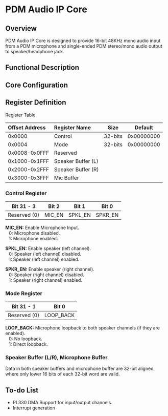 # PDM Audio IP Core

## Overview

PDM Audio IP Core is designed to provide 16-bit 48KHz mono audio input from a PDM microphone and single-ended PDM stereo/mono audio output to speaker/headphone jack.

## Functional Description



## Core Configuration



## Register Definition

Register Table

| Offset Address | Register Name      | Size    | Default    |   
|:---------------|:-------------------|---------|------------|
| 0x0000         | Control            | 32-bits | 0x00000000 |
| 0x0004         | Mode               | 32-bits | 0x00000000 |
| 0x0008-0x0FFF  | Reserved           |         |            |
| 0x1000-0x1FFF  | Speaker Buffer (L) |         |            |
| 0x2000-0x2FFF  | Speaker Buffer (R) |         |            |
| 0x3000-0x3FFF  | Mic Buffer         |         |            |

### Control Register

| Bit 31 - 3   | Bit 2  | Bit 1   | Bit 0   |
|--------------|--------|---------|---------|
| Reserved (0) | MIC_EN | SPKL_EN | SPKR_EN |

**MIC_EN:** Enable Microphone Input.  
&ensp; 0: Microphone disabled.  
&ensp; 1: Microphone enabled.

**SPKL_EN:** Enable speaker (left channel).  
&ensp; 0: Speaker (left channel) disabled.  
&ensp; 1: Speaker (left channel) enabled.
   
**SPKR_EN:** Enable speaker (right channel).  
&ensp; 0: Speaker (right channel) disabled.  
&ensp; 1: Speaker (right channel) enabled.
   
### Mode Register

| Bit 31 - 1   | Bit 0     |
|--------------|-----------|
| Reserved (0) | LOOP_BACK |

**LOOP_BACK:** Microphone loopback to both speaker channels (if they are enabled).  
&ensp; 0: No loopback.  
&ensp; 1: Direct loopback.

### Speaker Buffer (L/R), Microphone Buffer

Data in both speaker buffers and microphone buffer are 32-bit aligned, where only lower 16 bits of each 32-bit word are valid.

## To-do List

- PL330 DMA Support for input/output channels.
- Interrupt generation
